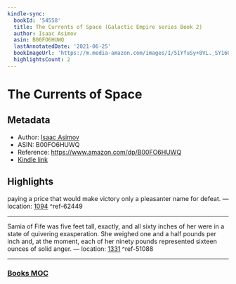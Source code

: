 ```yaml
---
kindle-sync:
  bookId: '54558'
  title: The Currents of Space (Galactic Empire series Book 2)
  author: Isaac Asimov
  asin: B00FO6HUWQ
  lastAnnotatedDate: '2021-06-25'
  bookImageUrl: 'https://m.media-amazon.com/images/I/51YfuSy+8VL._SY160.jpg'
  highlightsCount: 2
---
```

# The Currents of Space
## Metadata
* Author: [Isaac Asimov](https://www.amazon.comundefined)
* ASIN: B00FO6HUWQ
* Reference: https://www.amazon.com/dp/B00FO6HUWQ
* [Kindle link](kindle://book?action=open&asin=B00FO6HUWQ)

## Highlights
paying a price that would make victory only a pleasanter name for defeat. — location: [1094](kindle://book?action=open&asin=B00FO6HUWQ&location=1094) ^ref-62449

---
Samia of Fife was five feet tall, exactly, and all sixty inches of her were in a state of quivering exasperation. She weighed one and a half pounds per inch and, at the moment, each of her ninety pounds represented sixteen ounces of solid anger. — location: [1331](kindle://book?action=open&asin=B00FO6HUWQ&location=1331) ^ref-51088

---
### [Books MOC](Books%20MOC.md)